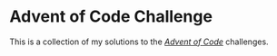 # Advent of Code Challenge

This is a collection of my solutions to the [*Advent of Code*](http://adventofcode.com/) challenges.

